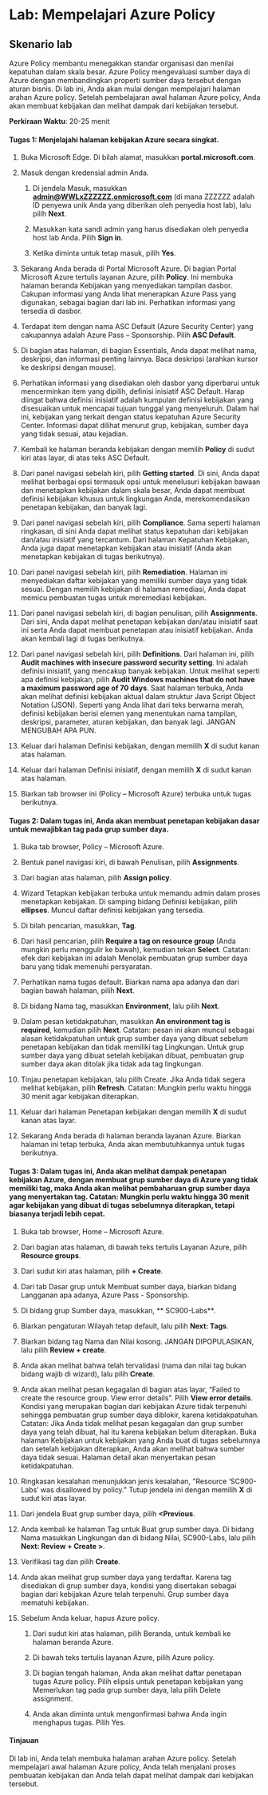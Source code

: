 ﻿---
lab:
    title: 'Mempelajari Azure Policy'
    modul: 'Modul 4 Pelajaran 5: Menjelaskan kemampuan solusi kepatuhan Microsoft: Menjelaskan Azure Policy'
---


# Lab: Mempelajari Azure Policy

## Skenario lab
Azure Policy membantu menegakkan standar organisasi dan menilai kepatuhan dalam skala besar. Azure Policy mengevaluasi sumber daya di Azure dengan membandingkan properti sumber daya tersebut dengan aturan bisnis. Di lab ini, Anda akan mulai dengan mempelajari halaman arahan Azure policy. Setelah pembelajaran awal halaman Azure policy, Anda akan membuat kebijakan dan melihat dampak dari kebijakan tersebut.


**Perkiraan Waktu**: 20-25 menit

#### Tugas 1: Menjelajahi halaman kebijakan Azure secara singkat.

1. Buka Microsoft Edge. Di bilah alamat, masukkan **portal.microsoft.com**.

1. Masuk dengan kredensial admin Anda.
    1. Di jendela Masuk, masukkan **admin@WWLxZZZZZZ.onmicrosoft.com** (di mana ZZZZZZ adalah ID penyewa unik Anda yang diberikan oleh penyedia host lab), lalu pilih **Next**.
    
    1. Masukkan kata sandi admin yang harus disediakan oleh penyedia host lab Anda. Pilih **Sign in**.
    1. Ketika diminta untuk tetap masuk, pilih **Yes**.

1. Sekarang Anda berada di Portal Microsoft Azure.  Di bagian Portal Microsoft Azure tertulis layanan Azure, pilih **Policy**. Ini membuka halaman beranda Kebijakan yang menyediakan tampilan dasbor.  Cakupan informasi yang Anda lihat menerapkan Azure Pass yang digunakan, sebagai bagian dari lab ini.   Perhatikan informasi yang tersedia di dasbor.

1. Terdapat item dengan nama ASC Default (Azure Security Center) yang cakupannya adalah Azure Pass – Sponsorship.   Pilih **ASC Default**.

1. Di bagian atas halaman, di bagian Essentials, Anda dapat melihat nama, deskripsi, dan informasi penting lainnya.  Baca deskripsi (arahkan kursor ke deskripsi dengan mouse).  

1. Perhatikan informasi yang disediakan oleh dasbor yang diperbarui untuk mencerminkan item yang dipilih, definisi inisiatif ASC Default.  Harap diingat bahwa definisi inisiatif adalah kumpulan definisi kebijakan yang disesuaikan untuk mencapai tujuan tunggal yang menyeluruh.  Dalam hal ini, kebijakan yang terkait dengan status kepatuhan Azure Security Center.  Informasi dapat dilihat menurut grup, kebijakan, sumber daya yang tidak sesuai, atau kejadian.

1. Kembali ke halaman beranda kebijakan dengan memilih **Policy** di sudut kiri atas layar, di atas teks ASC Default.

1. Dari panel navigasi sebelah kiri, pilih **Getting started**.  Di sini, Anda dapat melihat berbagai opsi termasuk opsi untuk menelusuri kebijakan bawaan dan menetapkan kebijakan dalam skala besar, Anda dapat membuat definisi kebijakan khusus untuk lingkungan Anda, merekomendasikan penetapan kebijakan, dan banyak lagi.

1. Dari panel navigasi sebelah kiri, pilih **Compliance**.  Sama seperti halaman ringkasan, di sini Anda dapat melihat status kepatuhan dari kebijakan dan/atau inisiatif yang tercantum.  Dari halaman Kepatuhan Kebijakan, Anda juga dapat menetapkan kebijakan atau inisiatif (Anda akan menetapkan kebijakan di tugas berikutnya).

1. Dari panel navigasi sebelah kiri, pilih **Remediation**.  Halaman ini menyediakan daftar kebijakan yang memiliki sumber daya yang tidak sesuai.  Dengan memilih kebijakan di halaman remediasi, Anda dapat memicu pembuatan tugas untuk meremediasi kebijakan.  

1. Dari panel navigasi sebelah kiri, di bagian penulisan, pilih **Assignments**.  Dari sini, Anda dapat melihat penetapan kebijakan dan/atau inisiatif saat ini serta Anda dapat membuat penetapan atau inisiatif kebijakan.  Anda akan kembali lagi di tugas berikutnya.  

1. Dari panel navigasi sebelah kiri, pilih **Definitions**.  Dari halaman ini, pilih **Audit machines with insecure password security setting**.  Ini adalah definisi inisiatif, yang mencakup banyak kebijakan.  Untuk melihat seperti apa definisi kebijakan, pilih **Audit Windows machines that do not have a maximum password age of 70 days**.  Saat halaman terbuka, Anda akan melihat definisi kebijakan aktual dalam struktur Java Script Object Notation (JSON).   Seperti yang Anda lihat dari teks berwarna merah, definisi kebijakan berisi elemen yang menentukan nama tampilan, deskripsi, parameter, aturan kebijakan, dan banyak lagi. JANGAN MENGUBAH APA PUN.  

1. Keluar dari halaman Definisi kebijakan, dengan memilih **X** di sudut kanan atas halaman.

1. Keluar dari halaman Definisi inisiatif, dengan memilih **X** di sudut kanan atas halaman.

1. Biarkan tab browser ini (Policy – Microsoft Azure) terbuka untuk tugas berikutnya.

#### Tugas 2:  Dalam tugas ini, Anda akan membuat penetapan kebijakan dasar untuk mewajibkan tag pada grup sumber daya.

1. Buka tab browser, Policy – Microsoft Azure.

1. Bentuk panel navigasi kiri, di bawah Penulisan, pilih **Assignments**.

1. Dari bagian atas halaman, pilih **Assign policy**.

1. Wizard Tetapkan kebijakan terbuka untuk memandu admin dalam proses menetapkan kebijakan.  Di samping bidang Definisi kebijakan, pilih **ellipses**.  Muncul daftar definisi kebijakan yang tersedia.  

1. Di bilah pencarian, masukkan, **Tag**.

1. Dari hasil pencarian, pilih **Require a tag on resource group** (Anda mungkin perlu menggulir ke bawah), kemudian tekan **Select**.  Catatan: efek dari kebijakan ini adalah Menolak pembuatan grup sumber daya baru yang tidak memenuhi persyaratan.  

1. Perhatikan nama tugas default.  Biarkan nama apa adanya dan dari bagian bawah halaman, pilih **Next**.

1. Di bidang Nama tag, masukkan **Environment**, lalu pilih **Next**.  

1. Dalam pesan ketidakpatuhan, masukkan **An environment tag is required**, kemudian pilih **Next**. Catatan: pesan ini akan muncul sebagai alasan ketidakpatuhan untuk grup sumber daya yang dibuat sebelum penetapan kebijakan dan tidak memiliki tag Lingkungan.  Untuk grup sumber daya yang dibuat setelah kebijakan dibuat, pembuatan grup sumber daya akan ditolak jika tidak ada tag lingkungan.

1. Tinjau penetapan kebijakan, lalu pilih Create.  Jika Anda tidak segera melihat kebijakan, pilih **Refresh**. Catatan: Mungkin perlu waktu hingga 30 menit agar kebijakan diterapkan.

1. Keluar dari halaman Penetapan kebijakan dengan memilih **X** di sudut kanan atas layar.

1. Sekarang Anda berada di halaman beranda layanan Azure.  Biarkan halaman ini tetap terbuka, Anda akan membutuhkannya untuk tugas berikutnya.

#### Tugas 3:  Dalam tugas ini, Anda akan melihat dampak penetapan kebijakan Azure, dengan membuat grup sumber daya di Azure yang tidak memiliki tag, maka Anda akan melihat pembaharuan grup sumber daya yang menyertakan tag.  Catatan: Mungkin perlu waktu hingga 30 menit agar kebijakan yang dibuat di tugas sebelumnya diterapkan, tetapi biasanya terjadi lebih cepat.

1. Buka tab browser, Home – Microsoft Azure.

1. Dari bagian atas halaman, di bawah teks tertulis Layanan Azure, pilih **Resource groups**.

1. Dari sudut kiri atas halaman, pilih **+ Create**.

1. Dari tab Dasar grup untuk Membuat sumber daya, biarkan bidang Langganan apa adanya, Azure Pass - Sponsorship.

1. Di bidang grup Sumber daya, masukkan, ** SC900-Labs**.

1. Biarkan pengaturan Wilayah tetap default, lalu pilih **Next: Tags**.

1. Biarkan bidang tag Nama dan Nilai kosong.  JANGAN DIPOPULASIKAN, lalu pilih **Review + create**.

1. Anda akan melihat bahwa telah tervalidasi (nama dan nilai tag bukan bidang wajib di wizard), lalu pilih **Create**.

1. Anda akan melihat pesan kegagalan di bagian atas layar, “Failed to create the resource group. View error details”.  Pilih **View error details**. Kondisi yang merupakan bagian dari kebijakan Azure tidak terpenuhi sehingga pembuatan grup sumber daya diblokir, karena ketidakpatuhan. Catatan: Jika Anda tidak melihat pesan kegagalan dan grup sumber daya yang telah dibuat, hal itu karena kebijakan belum diterapkan.  Buka halaman Kebijakan untuk kebijakan yang Anda buat di tugas sebelumnya dan setelah kebijakan diterapkan, Anda akan melihat bahwa sumber daya tidak sesuai.  Halaman detail akan menyertakan pesan ketidakpatuhan.

1. Ringkasan kesalahan menunjukkan jenis kesalahan, "Resource ‘SC900-Labs’ was disallowed by policy."  Tutup jendela ini dengan memilih **X** di sudut kiri atas layar.

1. Dari jendela Buat grup sumber daya, pilih **<Previous**.

1. Anda kembali ke halaman Tag untuk Buat grup sumber daya.  Di bidang Nama masukkan Lingkungan dan di bidang Nilai, SC900-Labs, lalu pilih **Next: Review + Create >**.

1. Verifikasi tag dan pilih **Create**.

1. Anda akan melihat grup sumber daya yang terdaftar.  Karena tag disediakan di grup sumber daya, kondisi yang disertakan sebagai bagian dari kebijakan Azure telah terpenuhi.  Grup sumber daya mematuhi kebijakan.

1. Sebelum Anda keluar, hapus Azure policy.
    1. Dari sudut kiri atas halaman, pilih Beranda, untuk kembali ke halaman beranda Azure.
    
    1. Di bawah teks tertulis layanan Azure, pilih Azure policy.
    1. Di bagian tengah halaman, Anda akan melihat daftar penetapan tugas Azure policy.  Pilih elipsis untuk penetapan kebijakan yang Memerlukan tag pada grup sumber daya, lalu pilih Delete assignment.
    1. Anda akan diminta untuk mengonfirmasi bahwa Anda ingin menghapus tugas.  Pilih Yes.


#### Tinjauan

Di lab ini, Anda telah membuka halaman arahan Azure policy. Setelah mempelajari awal halaman Azure policy, Anda telah menjalani proses pembuatan kebijakan dan Anda telah dapat melihat dampak dari kebijakan tersebut.